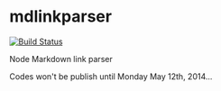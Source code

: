 mdlinkparser
============

[![Build Status](https://travis-ci.org/alicoding/mdlinkparser.svg?branch=master)](https://travis-ci.org/alicoding/mdlinkparser)

Node Markdown link parser

Codes won't be publish until Monday May 12th, 2014...